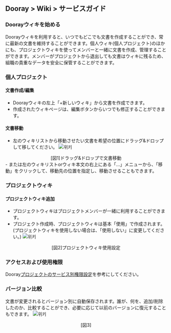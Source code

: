 ## Dooray > Wiki > サービスガイド

### Doorayウィキを始める
Doorayウィキを利用すると、いつでもどこでも文書を作成することができ、常に最新の文書を維持することができます。個人ウィキ(個人プロジェクト)のほかにも、プロジェクトウィキを使ってメンバーと一緒に文書を作成、管理することができます。メンバーがプロジェクトから退出しても文書はウィキに残るため、組職の貴重なデータを安全に保管することができます。

### 個人プロジェクト
#### 文書作成/編集
-	Doorayウィキの左上「+新しいウィキ」から文書を作成できます。
-	作成されたウィキページは、編集ボタンからいつでも修正することができます。

#### 文書移動 
-	左のウィキリストから移動させたい文書を希望の位置にドラッグ&ドロップして移してください。
![위키](http://static.toastoven.net/prod_dooray_wiki/Wiki_01_jp.png)
<center>[図1]ドラッグ&ドロップで文書移動</center>
- または左のウィキリストorウィキ本文の右上にある「…」メニューから、「移動」をクリックして、移動先の位置を指定し、移動させることもできます。

### プロジェクトウィキ
#### プロジェクトウィキ追加
-	プロジェクトウィキはプロジェクトメンバーが一緒に利用することができます。
-	プロジェクト作成時、プロジェクトウィキは基本「使用」で作成されます。 (プロジェクトウィキを使用しない場合は、「使用しない」に変更してください。)
![위키](http://static.toastoven.net/prod_dooray_wiki/Wiki_02_jp.png)
<center>[図2]プロジェクトウィキ使用設定</center>

### アクセスおよび使用権限
Dooray[プロジェクトのサービス別権限設定](https://docs.toast.com/ja/Dooray/Project/ja/service-guide-detail/ )を参考にしてください。

### バージョン比較
文書が変更されるとバージョン別に自動保存されます。誰が、何を、追加/削除したのか、比較することができ、必要に応じて以前のバージョンに復元することもできます。
![위키](http://static.toastoven.net/prod_dooray_wiki/Wiki_03_jp.png)
<center>[図3]</center>
